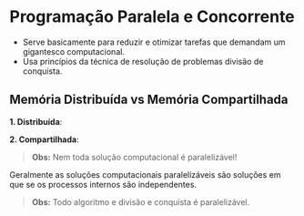 # Programação Paralela e Concorrente

- Serve basicamente para reduzir e otimizar tarefas que demandam um gigantesco computacional.
- Usa princípios da técnica de resolução de problemas divisão de conquista.

## Memória Distribuída vs Memória Compartilhada

**1. Distribuída**:

**2. Compartilhada**:

> **Obs:** Nem toda solução computacional é paralelizável!

Geralmente as soluções computacionais paralelizáveis são soluções em que se os processos internos são independentes.

> **Obs:** Todo algoritmo e divisão e conquista é paralelizável.
